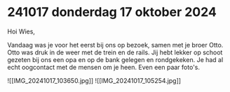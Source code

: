 # 241017 donderdag 17 oktober 2024
Hoi Wies,

Vandaag was je voor het eerst bij ons op bezoek, samen met je broer Otto. Otto was druk in de weer met de trein en de rails. Jij hebt lekker op schoot gezeten bij ons een opa en op de bank gelegen en rondgekeken. Je had al echt oogcontact met de mensen om je heen. Even een paar foto's. 

![[IMG_20241017_103650.jpg]] 
![[IMG_20241017_105254.jpg]]